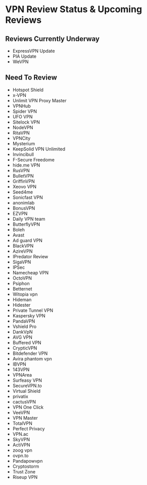 # VPN Review Status & Upcoming Reviews

## Reviews Currently Underway
* ExpressVPN Update
* PIA Update
* WeVPN
## Need To Review
* Hotspot Shield
* x-VPN
* Unlimit VPN Proxy Master
* VPNHub
* Spider VPN
* UFO VPN
* Sitelock VPN
* NodeVPN 
* RitaVPN
* VPNCity
* Mysterium
* KeepSolid VPN Unlimited
* Invincibull
* F-Secure Freedome
* hide.me VPN
* RusVPN
* BulletVPN
* GriffinVPN
* Xeovo VPN
* Seed4me
* Sonicfast VPN
* anonimlab
* BonusVPN
* EZVPN
* Daily VPN team
* ButterflyVPN 
* Boleh
* Avast
* Ad guard VPN
* BlackVPN
* AzireVPN
* IPredator Review
* SigaVPN
* IPSec
* Namecheap VPN
* OctoVPN
* Psiphon 
* Betternet
* Witopia vpn 
* Hideman
* Hidester
* Private Tunnel VPN
* Kaspersky VPN
* PandaVPN
* Vshield Pro
* DankVpN
* AVG VPN
* Buffered VPN
* CrypticVPN
* Bitdefender VPN
* Avira phantom vpn 
* IBVPN
* 143VPN
* VPNArea
* Surfeasy VPN
* SecureVPN.to
* Virtual Shield
* privatix
* cactusVPN
* VPN One Click
* VeeVPN
* VPN Master
* TotalVPN
* Perfect Privacy
* VPN.ac
* SkyVPN
* ActiVPN
* zoog vpn
* ovpn.to
* Pandapowvpn
* Cryptostorm
* Trust Zone
* Riseup VPN
